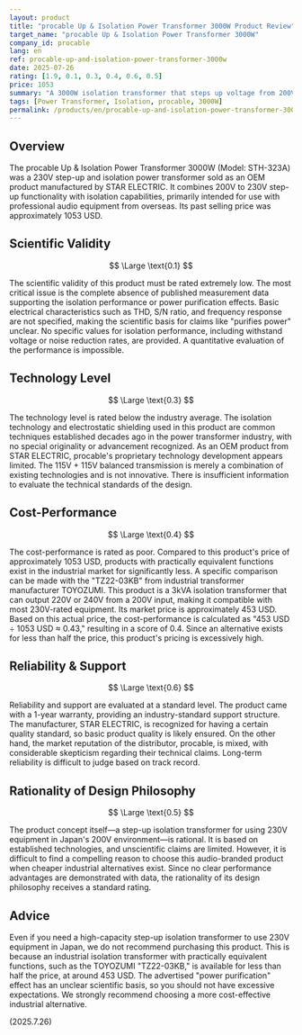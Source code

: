 ```yaml
---
layout: product
title: "procable Up & Isolation Power Transformer 3000W Product Review"
target_name: "procable Up & Isolation Power Transformer 3000W"
company_id: procable
lang: en
ref: procable-up-and-isolation-power-transformer-3000w
date: 2025-07-26
rating: [1.9, 0.1, 0.3, 0.4, 0.6, 0.5]
price: 1053
summary: "A 3000W isolation transformer that steps up voltage from 200V to 230V. In addition to the lack of published measurement data, its cost-performance is questionable due to the existence of cheaper industrial alternatives."
tags: [Power Transformer, Isolation, procable, 3000W]
permalink: /products/en/procable-up-and-isolation-power-transformer-3000w/
---
```


## Overview

The procable Up & Isolation Power Transformer 3000W (Model: STH-323A) was a 230V step-up and isolation power transformer sold as an OEM product manufactured by STAR ELECTRIC. It combines 200V to 230V step-up functionality with isolation capabilities, primarily intended for use with professional audio equipment from overseas. Its past selling price was approximately 1053 USD.

## Scientific Validity

$$ \Large \text{0.1} $$

The scientific validity of this product must be rated extremely low. The most critical issue is the complete absence of published measurement data supporting the isolation performance or power purification effects. Basic electrical characteristics such as THD, S/N ratio, and frequency response are not specified, making the scientific basis for claims like "purifies power" unclear. No specific values for isolation performance, including withstand voltage or noise reduction rates, are provided. A quantitative evaluation of the performance is impossible.

## Technology Level

$$ \Large \text{0.3} $$

The technology level is rated below the industry average. The isolation technology and electrostatic shielding used in this product are common techniques established decades ago in the power transformer industry, with no special originality or advancement recognized. As an OEM product from STAR ELECTRIC, procable's proprietary technology development appears limited. The 115V + 115V balanced transmission is merely a combination of existing technologies and is not innovative. There is insufficient information to evaluate the technical standards of the design.

## Cost-Performance

$$ \Large \text{0.4} $$

The cost-performance is rated as poor. Compared to this product's price of approximately 1053 USD, products with practically equivalent functions exist in the industrial market for significantly less. A specific comparison can be made with the "TZ22-03KB" from industrial transformer manufacturer TOYOZUMI. This product is a 3kVA isolation transformer that can output 220V or 240V from a 200V input, making it compatible with most 230V-rated equipment. Its market price is approximately 453 USD.
Based on this actual price, the cost-performance is calculated as "453 USD ÷ 1053 USD ≈ 0.43," resulting in a score of 0.4. Since an alternative exists for less than half the price, this product's pricing is excessively high.

## Reliability & Support

$$ \Large \text{0.6} $$

Reliability and support are evaluated at a standard level. The product came with a 1-year warranty, providing an industry-standard support structure. The manufacturer, STAR ELECTRIC, is recognized for having a certain quality standard, so basic product quality is likely ensured. On the other hand, the market reputation of the distributor, procable, is mixed, with considerable skepticism regarding their technical claims. Long-term reliability is difficult to judge based on track record.

## Rationality of Design Philosophy

$$ \Large \text{0.5} $$

The product concept itself—a step-up isolation transformer for using 230V equipment in Japan's 200V environment—is rational. It is based on established technologies, and unscientific claims are limited. However, it is difficult to find a compelling reason to choose this audio-branded product when cheaper industrial alternatives exist. Since no clear performance advantages are demonstrated with data, the rationality of its design philosophy receives a standard rating.

## Advice

Even if you need a high-capacity step-up isolation transformer to use 230V equipment in Japan, we do not recommend purchasing this product. This is because an industrial isolation transformer with practically equivalent functions, such as the TOYOZUMI "TZ22-03KB," is available for less than half the price, at around 453 USD. The advertised "power purification" effect has an unclear scientific basis, so you should not have excessive expectations. We strongly recommend choosing a more cost-effective industrial alternative.

(2025.7.26)
